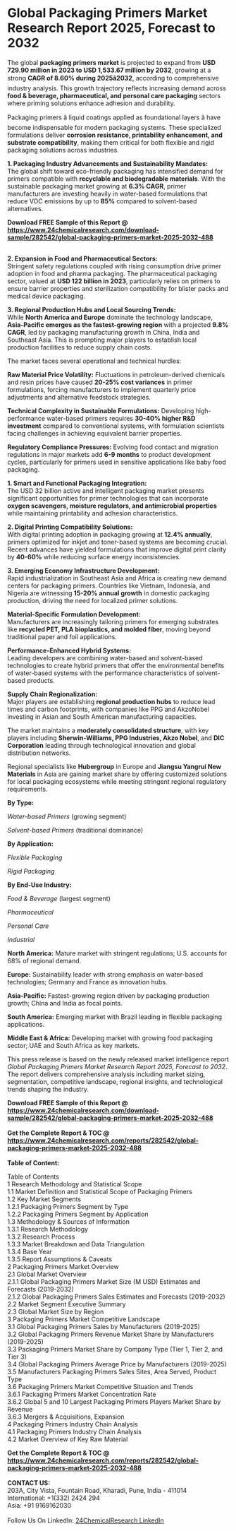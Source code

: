 <h1>Global Packaging Primers Market Research Report 2025, Forecast to 2032</h1><p>The global <strong>packaging primers market</strong> is projected to expand from <strong>USD 729.90 million in 2023 to USD 1,533.67 million by 2032</strong>, growing at a strong <strong>CAGR of 8.60% during 2025â2032</strong>, according to comprehensive industry analysis. This growth trajectory reflects increasing demand across <strong>food &amp; beverage, pharmaceutical, and personal care packaging</strong> sectors where priming solutions enhance adhesion and durability.</p><p>Packaging primers â liquid coatings applied as foundational layers â have become indispensable for modern packaging systems. These specialized formulations deliver <strong>corrosion resistance, printability enhancement, and substrate compatibility</strong>, making them critical for both flexible and rigid packaging solutions across industries.</p><p><strong>1. Packaging Industry Advancements and Sustainability Mandates:</strong><br>
The global shift toward eco-friendly packaging has intensified demand for primers compatible with <strong>recyclable and biodegradable materials</strong>. With the sustainable packaging market growing at <strong>6.3% CAGR</strong>, primer manufacturers are investing heavily in water-based formulations that reduce VOC emissions by up to <strong>85%</strong> compared to solvent-based alternatives.</p><div><b>Download FREE Sample of this Report @ 
            <a href="https://www.24chemicalresearch.com/download-sample/282542/global-packaging-primers-market-2025-2032-488">
            https://www.24chemicalresearch.com/download-sample/282542/global-packaging-primers-market-2025-2032-488</a></b></div><br><p><strong>2. Expansion in Food and Pharmaceutical Sectors:</strong><br>
Stringent safety regulations coupled with rising consumption drive primer adoption in food and pharma packaging. The pharmaceutical packaging sector, valued at <strong>USD 122 billion in 2023</strong>, particularly relies on primers to ensure barrier properties and sterilization compatibility for blister packs and medical device packaging.</p><p><strong>3. Regional Production Hubs and Local Sourcing Trends:</strong><br>
While <strong>North America and Europe</strong> dominate the technology landscape, <strong>Asia-Pacific emerges as the fastest-growing region</strong> with a projected <strong>9.8% CAGR</strong>, led by packaging manufacturing growth in China, India and Southeast Asia. This is prompting major players to establish local production facilities to reduce supply chain costs.</p><p>The market faces several operational and technical hurdles:</p><p><strong>Raw Material Price Volatility:</strong> Fluctuations in petroleum-derived chemicals and resin prices have caused <strong>20-25% cost variances</strong> in primer formulations, forcing manufacturers to implement quarterly price adjustments and alternative feedstock strategies.</p><p><strong>Technical Complexity in Sustainable Formulations:</strong> Developing high-performance water-based primers requires <strong>30-40% higher R&amp;D investment</strong> compared to conventional systems, with formulation scientists facing challenges in achieving equivalent barrier properties.</p><p><strong>Regulatory Compliance Pressures:</strong> Evolving food contact and migration regulations in major markets add <strong>6-9 months</strong> to product development cycles, particularly for primers used in sensitive applications like baby food packaging.</p><p><strong>1. Smart and Functional Packaging Integration:</strong><br>
The USD 32 billion active and intelligent packaging market presents significant opportunities for primer technologies that can incorporate <strong>oxygen scavengers, moisture regulators, and antimicrobial properties</strong> while maintaining printability and adhesion characteristics.</p><p><strong>2. Digital Printing Compatibility Solutions:</strong><br>
With digital printing adoption in packaging growing at <strong>12.4% annually</strong>, primers optimized for inkjet and toner-based systems are becoming crucial. Recent advances have yielded formulations that improve digital print clarity by <strong>40-60%</strong> while reducing surface energy inconsistencies.</p><p><strong>3. Emerging Economy Infrastructure Development:</strong><br>
Rapid industrialization in Southeast Asia and Africa is creating new demand centers for packaging primers. Countries like Vietnam, Indonesia, and Nigeria are witnessing <strong>15-20% annual growth</strong> in domestic packaging production, driving the need for localized primer solutions.</p><p><strong>Material-Specific Formulation Development:</strong><br>
	Manufacturers are increasingly tailoring primers for emerging substrates like <strong>recycled PET, PLA bioplastics, and molded fiber</strong>, moving beyond traditional paper and foil applications.</p><p><strong>Performance-Enhanced Hybrid Systems:</strong><br>
	Leading developers are combining water-based and solvent-based technologies to create hybrid primers that offer the environmental benefits of water-based systems with the performance characteristics of solvent-based products.</p><p><strong>Supply Chain Regionalization:</strong><br>
	Major players are establishing <strong>regional production hubs</strong> to reduce lead times and carbon footprints, with companies like PPG and AkzoNobel investing in Asian and South American manufacturing capacities.</p><p>The market maintains a <strong>moderately consolidated structure</strong>, with key players including <strong>Sherwin-Williams, PPG Industries, Akzo Nobel</strong>, and <strong>DIC Corporation</strong> leading through technological innovation and global distribution networks.</p><p>Regional specialists like <strong>Hubergroup</strong> in Europe and <strong>Jiangsu Yangrui New Materials</strong> in Asia are gaining market share by offering customized solutions for local packaging ecosystems while meeting stringent regional regulatory requirements.</p><p><strong>By Type:</strong></p><p><em>Water-based Primers</em> (growing segment)</p><p><em>Solvent-based Primers</em> (traditional dominance)</p><p><strong>By Application:</strong></p><p><em>Flexible Packaging</em></p><p><em>Rigid Packaging</em></p><p><strong>By End-Use Industry:</strong></p><p><em>Food &amp; Beverage</em> (largest segment)</p><p><em>Pharmaceutical</em></p><p><em>Personal Care</em></p><p><em>Industrial</em></p><p><strong>North America:</strong> Mature market with stringent regulations; U.S. accounts for 68% of regional demand.</p><p><strong>Europe:</strong> Sustainability leader with strong emphasis on water-based technologies; Germany and France as innovation hubs.</p><p><strong>Asia-Pacific:</strong> Fastest-growing region driven by packaging production growth; China and India as focal points.</p><p><strong>South America:</strong> Emerging market with Brazil leading in flexible packaging applications.</p><p><strong>Middle East &amp; Africa:</strong> Developing market with growing food packaging sector; UAE and South Africa as key markets.</p><p>This press release is based on the newly released market intelligence report <em>Global Packaging Primers Market Research Report 2025, Forecast to 2032</em>. The report delivers comprehensive analysis including market sizing, segmentation, competitive landscape, regional insights, and technological trends shaping the industry.</p><div><b>Download FREE Sample of this Report @ 
            <a href="https://www.24chemicalresearch.com/download-sample/282542/global-packaging-primers-market-2025-2032-488">
            https://www.24chemicalresearch.com/download-sample/282542/global-packaging-primers-market-2025-2032-488</a></b></div><br><div><b>Get the Complete Report & TOC @ 
            <a href="https://www.24chemicalresearch.com/reports/282542/global-packaging-primers-market-2025-2032-488">
            https://www.24chemicalresearch.com/reports/282542/global-packaging-primers-market-2025-2032-488</a></b></div><br>
            <b>Table of Content:</b><p>Table of Contents<br />
1 Research Methodology and Statistical Scope<br />
1.1 Market Definition and Statistical Scope of Packaging Primers<br />
1.2 Key Market Segments<br />
1.2.1 Packaging Primers Segment by Type<br />
1.2.2 Packaging Primers Segment by Application<br />
1.3 Methodology & Sources of Information<br />
1.3.1 Research Methodology<br />
1.3.2 Research Process<br />
1.3.3 Market Breakdown and Data Triangulation<br />
1.3.4 Base Year<br />
1.3.5 Report Assumptions & Caveats<br />
2 Packaging Primers Market Overview<br />
2.1 Global Market Overview<br />
2.1.1 Global Packaging Primers Market Size (M USD) Estimates and Forecasts (2019-2032)<br />
2.1.2 Global Packaging Primers Sales Estimates and Forecasts (2019-2032)<br />
2.2 Market Segment Executive Summary<br />
2.3 Global Market Size by Region<br />
3 Packaging Primers Market Competitive Landscape<br />
3.1 Global Packaging Primers Sales by Manufacturers (2019-2025)<br />
3.2 Global Packaging Primers Revenue Market Share by Manufacturers (2019-2025)<br />
3.3 Packaging Primers Market Share by Company Type (Tier 1, Tier 2, and Tier 3)<br />
3.4 Global Packaging Primers Average Price by Manufacturers (2019-2025)<br />
3.5 Manufacturers Packaging Primers Sales Sites, Area Served, Product Type<br />
3.6 Packaging Primers Market Competitive Situation and Trends<br />
3.6.1 Packaging Primers Market Concentration Rate<br />
3.6.2 Global 5 and 10 Largest Packaging Primers Players Market Share by Revenue<br />
3.6.3 Mergers & Acquisitions, Expansion<br />
4 Packaging Primers Industry Chain Analysis<br />
4.1 Packaging Primers Industry Chain Analysis<br />
4.2 Market Overview of Key Raw Material</p><div><b>Get the Complete Report & TOC @ 
            <a href="https://www.24chemicalresearch.com/reports/282542/global-packaging-primers-market-2025-2032-488">
            https://www.24chemicalresearch.com/reports/282542/global-packaging-primers-market-2025-2032-488</a></b></div><br><b>CONTACT US:</b><br>
            203A, City Vista, Fountain Road, Kharadi, Pune, India - 411014<br>
            International: +1(332) 2424 294<br>
            Asia: +91 9169162030 <br><br>
            Follow Us On LinkedIn: <a href="https://www.linkedin.com/company/24chemicalresearch/">24ChemicalResearch LinkedIn</a>